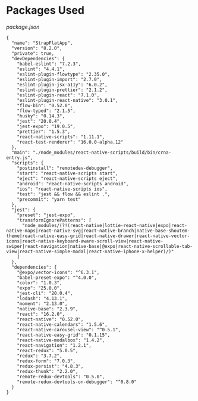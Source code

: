 # Packages Used

_package.json_

<pre class="line-numbers"><code class="language-json">{
  "name": "StrapFlatApp",
  "version": "8.2.0",
  "private": true,
  "devDependencies": {
    "babel-eslint": "7.2.3",
    "eslint": "4.4.1",
    "eslint-plugin-flowtype": "2.35.0",
    "eslint-plugin-import": "2.7.0",
    "eslint-plugin-jsx-a11y": "6.0.2",
    "eslint-plugin-prettier": "2.1.2",
    "eslint-plugin-react": "7.1.0",
    "eslint-plugin-react-native": "3.0.1",
    "flow-bin": "0.52.0",
    "flow-typed": "2.1.5",
    "husky": "0.14.3",
    "jest": "20.0.4",
    "jest-expo": "19.0.5",
    "prettier": "1.5.3",
    "react-native-scripts": "1.11.1",
    "react-test-renderer": "16.0.0-alpha.12"
  },
  "main": "./node_modules/react-native-scripts/build/bin/crna-entry.js",
  "scripts": {
    "postinstall": "remotedev-debugger",
    "start": "react-native-scripts start",
    "eject": "react-native-scripts eject",
    "android": "react-native-scripts android",
    "ios": "react-native-scripts ios",
    "test": "jest && flow && eslint .",
    "precommit": "yarn test"
  },
  "jest": {
    "preset": "jest-expo",
    "transformIgnorePatterns": [
      "node_modules/(?!(react-native|lottie-react-native|expo|react-native-maps|react-native-svg|react-native-branch|native-base-shoutem-theme|react-native-easy-grid|react-native-drawer|react-native-vector-icons|react-native-keyboard-aware-scroll-view|react-native-swiper|react-navigation|native-base|@expo|react-native-scrollable-tab-view|react-native-simple-modal|react-native-iphone-x-helper)/)"
    ]
  },
  "dependencies": {
    "@expo/vector-icons": "^6.3.1",
    "babel-preset-expo": "^4.0.0",
    "color": "1.0.3",
    "expo": "25.0.0",
    "jest-cli": "20.0.4",
    "lodash": "4.13.1",
    "moment": "2.13.0",
    "native-base": "2.3.9",
    "react": "16.2.0",
    "react-native": "0.52.0",
    "react-native-calendars": "1.5.6",
    "react-native-carousel-view": "^0.5.1",
    "react-native-easy-grid": "0.1.15",
    "react-native-modalbox": "1.4.2",
    "react-navigation": "1.2.1",
    "react-redux": "5.0.5",
    "redux": "3.7.2",
    "redux-form": "7.0.3",
    "redux-persist": "4.8.3",
    "redux-thunk": "2.2.0",
    "remote-redux-devtools": "0.5.0",
    "remote-redux-devtools-on-debugger": "^0.8.0"
  }
}
</code></pre>
